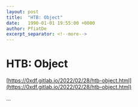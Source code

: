 ```yaml
---
layout: post
title:  "HTB: Object"
date:   1990-01-01 19:55:00 +0000
author: PfiatDe
excerpt_separator: <!--more-->
---
```


# HTB: Object
[https://0xdf.gitlab.io/2022/02/28/htb-object.html](https://0xdf.gitlab.io/2022/02/28/htb-object.html)

...
<!--more-->
